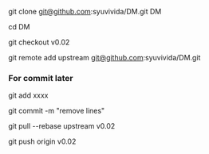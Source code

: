 
git clone git@github.com:syuvivida/DM.git DM

cd DM

git checkout v0.02

git remote add upstream git@github.com:syuvivida/DM.git


### For commit later
git add xxxx

git commit -m "remove lines"

git pull --rebase upstream v0.02

git push origin v0.02
